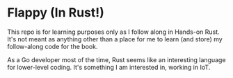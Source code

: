 # Flappy (In Rust!)

This repo is for learning purposes only as I follow along in Hands-on Rust. It's not meant as anything other than a place for me to learn (and store) my follow-along code for the book.

As a Go developer most of the time, Rust seems like an interesting language for lower-level coding. It's something I am interested in, working in IoT.
